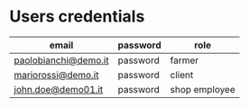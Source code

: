 # Users credentials

|email|password|role|
|---|---|---|
paolobianchi@demo.it | password | farmer
mariorossi@demo.it | password | client
john.doe@demo01.it | password | shop employee
